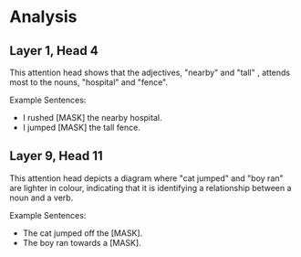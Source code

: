 # Analysis

## Layer 1, Head 4

This attention head shows that the adjectives, "nearby" and "tall" , attends most to the nouns, "hospital" and "fence".

Example Sentences:
- I rushed [MASK] the nearby hospital.
- I jumped [MASK] the tall fence.

## Layer 9, Head 11

This attention head depicts a diagram where "cat jumped" and "boy ran" are lighter in colour, indicating that it is identifying a relationship between a noun and a verb.

Example Sentences:
- The cat jumped off the [MASK].
- The boy ran towards a [MASK].

